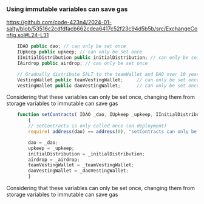 ### Using immutable variables can save gas

https://github.com/code-423n4/2024-01-salty/blob/53516c2cdfdfacb662cdea6417c52f23c94d5b5b/src/ExchangeConfig.sol#L24-L31

```javascript
	IDAO public dao; // can only be set once
	IUpkeep public upkeep; // can only be set once
	IInitialDistribution public initialDistribution; // can only be set once
	IAirdrop public airdrop; // can only be set once

	// Gradually distribute SALT to the teamWallet and DAO over 10 years
	VestingWallet public teamVestingWallet;		// can only be set once
	VestingWallet public daoVestingWallet;		// can only be set once

```
Considering that these variables can only be set once, changing them from storage variables to immutable can save gas

```javascript
	function setContracts( IDAO _dao, IUpkeep _upkeep, IInitialDistribution _initialDistribution, IAirdrop _airdrop, VestingWallet _teamVestingWallet, VestingWallet _daoVestingWallet ) external onlyOwner
		{
		// setContracts is only called once (on deployment)
		require( address(dao) == address(0), "setContracts can only be called once" );

		dao = _dao;
		upkeep = _upkeep;
		initialDistribution = _initialDistribution;
		airdrop = _airdrop;
		teamVestingWallet = _teamVestingWallet;
		daoVestingWallet = _daoVestingWallet;
		}
```

Considering that these variables can only be set once, changing them from storage variables to immutable can save gas